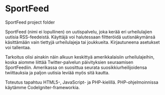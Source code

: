 SportFeed
=========

SportFeed project folder

SportFeed (nimi ei lopullinen) on uutispalvelu, joka kerää eri urheilulajien uutisia RSS-feedeistä. Käyttäjä voi halutessaan filtteröidä uutisnäkymänsä käsittämään vain tiettyjä urheilulajeja tai joukkueita. Kirjautuneena asetukset voi tallentaa.

Tarkoitus olisi ainakin näin alkuun keskittyä amerikkalaisiin urheilulajeihin, koska aiomme liittää Twitter-palvelun päivityksien seuraamisen SportFeediin. Amerikassa on suosittua seurata suosikkiurheilijoidensa twiittauksia ja paljon uutisia leviää myös sitä kautta.

Toteutus tapahtuu HTML5-, JavaScript- ja PHP-kielillä. PHP-ohjelmoinnissa käytämme CodeIgniter-frameworkia.

